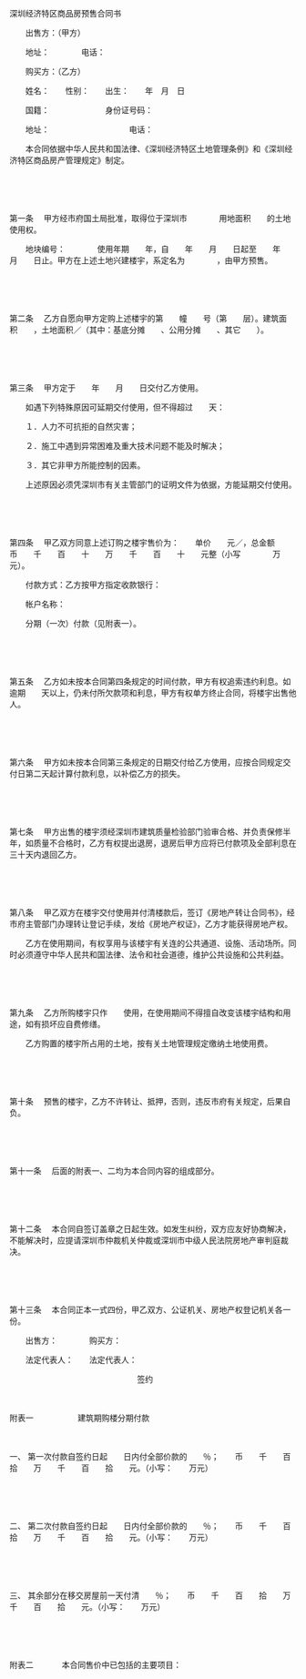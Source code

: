 



深圳经济特区商品房预售合同书



 

　　出售方：（甲方）

　　地址：　　　　电话：

　　购买方：（乙方）

　　姓名：　　性别：　　出生：　　年　月　日

　　国籍：　　　　　　　身份证号码：

　　地址：　　　　　　　　　　电话：

　　本合同依据中华人民共和国法律、《深圳经济特区土地管理条例》和《深圳经济特区商品房产管理规定》制定。

　　 

　　

第一条
　甲方经市府国土局批准，取得位于深圳市　　　　用地面积　　的土地使用权。

　　地块编号：　　　　使用年期　　年，自　　年　　月　　日起至　　年　　月　　日止。甲方在上述土地兴建楼宇，系定名为　　　　，由甲方预售。

　　 

　　

第二条
　乙方自愿向甲方定购上述楼宇的第　　幢　　号（第　　层）。建筑面积　　，土地面积／（其中：基底分摊　　、公用分摊　　、其它　　）。

　　 

　　

第三条
　甲方定于　　年　　月　　日交付乙方使用。

　　如遇下列特殊原因可延期交付使用，但不得超过　　天：

　　１．人力不可抗拒的自然灾害；

　　２．施工中遇到异常困难及重大技术问题不能及时解决；

　　３．其它非甲方所能控制的因素。

　　上述原因必须凭深圳市有关主管部门的证明文件为依据，方能延期交付使用。

　　 

　　

第四条
　甲乙双方同意上述订购之楼宇售价为：　　单价　　元／，总金额　　币　　千　　百　　十　　万　　千　　百　　十　　元整（小写　　　　万元）。

　　付款方式：乙方按甲方指定收款银行：

　　帐户名称：

　　分期（一次）付款（见附表一）。

　　 

　　

第五条
　乙方如未按本合同第四条规定的时间付款，甲方有权追索违约利息。如逾期　　天以上，仍未付所欠款项和利息，甲方有权单方终止合同，将楼宇出售他人。

　　 

　　

第六条
　甲方如未按本合同第三条规定的日期交付给乙方使用，应按合同规定交付日第二天起计算付款利息，以补偿乙方的损失。

　　 

　　

第七条
　甲方出售的楼宇须经深圳市建筑质量检验部门验审合格、并负责保修半年，如质量不合格时，乙方有权提出退房，退房后甲方应将已付款项及全部利息在三十天内退回乙方。

　　 

　　

第八条
　甲乙双方在楼宇交付使用并付清楼款后，签订《房地产转让合同书》，经市府主管部门办理转让登记手续，发给《房地产权证》，乙方才能获得房地产权。

　　乙方在使用期间，有权享用与该楼宇有关连的公共通道、设施、活动场所。同时必须遵守中华人民共和国法律、法令和社会道德，维护公共设施和公共利益。

　　 

　　

第九条
　乙方所购楼宇只作　　使用，在使用期间不得擅自改变该楼宇结构和用途，如有损坏应自费修缮。

　　乙方购置的楼宇所占用的土地，按有关土地管理规定缴纳土地使用费。

　　 

　　

第十条
　预售的楼宇，乙方不许转让、抵押，否则，违反市府有关规定，后果自负。

　　 

　　

第十一条
　后面的附表一、二均为本合同内容的组成部分。

　　 

　　

第十二条
　本合同自签订盖章之日起生效。如发生纠纷，双方应友好协商解决，不能解决时，应提请深圳市仲裁机关仲裁或深圳市中级人民法院房地产审判庭裁决。

　　 

　　

第十三条
　本合同正本一式四份，甲乙双方、公证机关、房地产权登记机关各一份。

　　出售方：　　　　购买方：

　　法定代表人：　　法定代表人：

　　　　　　　　　　　　　　　　签约 

　　

附表一　
　　　　 建筑期购楼分期付款 

　　

一、
第一次付款自签约日起　　日内付全部价款的　　％；　　币　　千　　百　　拾　　万　　千　　百　　拾　　元。（小写：　　万元）

　　 

　　

二、
第二次付款自签约日起　　日内付全部价款的　　％；　　币　　千　　百　　拾　　万　　千　　百　　拾　　元。（小写：　　万元）

　　 

　　

三、
其余部分在移交房屋前一天付清　　％；　　币　　千　　百　　拾　　万　　千　　百　　拾　　元。（小写：　　万元）

　　 

　　

附表二
　　
　本合同售价中已包括的主要项目：